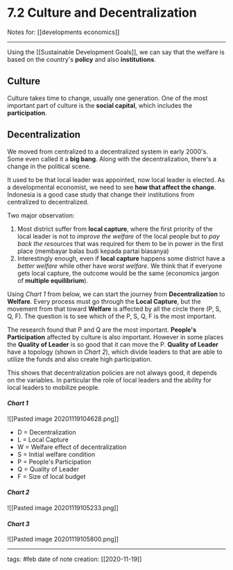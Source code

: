 # 7.2 Culture and Decentralization
Notes for: [[developments economics]]
___

Using the [[Sustainable Development Goals]], we can say that the welfare is based on the country's **policy** and also **institutions**.

## Culture
Culture takes time to change, usually one generation. One of the most important part of culture is the **social capital**, which includes the **participation**.

## Decentralization
We moved from centralized to a decentralized system in early 2000's. Some even called it a **big bang**. Along with the decentralization, there's a change in the political scene. 

It used to be that local leader was appointed, now local leader is elected. As a developmental economist, we need to see **how that affect the change**. Indonesia is a good case study that change their institutions from centralized to decentralized. 

Two major observation:

1. Most district suffer from **local capture**, where the first priority of the local leader is not to *improve the welfare* of the local people but to *pay back the resources* that was required for them to be in power in the first place (membayar balas budi kepada partai biasanya)
2. Interestingly enough, even if **local capture** happens some district have a *better welfare* while other have *worst welfare*. We think that if everyone gets local capture, the outcome would be the same (economics jargon of **multiple equilibrium**). 

Using *Chart 1* from below, we can start the journey from **Decentralization** to **Welfare**. Every process must go through the **Local Capture**, but the movement from that toward **Welfare** is affected by all the circle there (P, S, Q, F). The question is to see which of the P, S, Q, F is the most important.

The research found that P and Q are the most important. **People's Participation** affected by culture is also important. However in some places the **Quality of Leader** is so good that it can move the P. **Quality of Leader** have a topology (shown in *Chart 2*), which divide leaders to that are able to utilize the funds and also create high participation. 

This shows that decentralization policies are not always good, it depends on the variables. In particular the role of local leaders and the ability for local leaders to mobilize people.

#### *Chart 1*
![[Pasted image 20201119104628.png]]

- D = Decentralization
- L = Local Capture
- W = Welfare effect of decentralization
- S = Initial welfare condition
- P = People's Participation
- Q = Quality of Leader
- F = Size of local budget

#### *Chart 2*
![[Pasted image 20201119105233.png]]

#### *Chart 3*
![[Pasted image 20201119105800.png]]

___
tags: #feb 
date of note creation: [[2020-11-19]]

